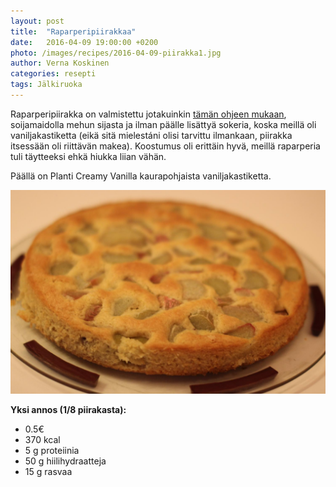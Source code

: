 ```yaml
---
layout: post
title:  "Raparperipiirakkaa"
date:   2016-04-09 19:00:00 +0200
photo: /images/recipes/2016-04-09-piirakka1.jpg
author: Verna Koskinen
categories: resepti
tags: Jälkiruoka
---
```


Raparperipiirakka on valmistettu jotakuinkin [tämän ohjeen mukaan](//suklaapossu.blogspot.fi/2013/06/helppo-ja-meheva-raparperipiirakka.html), soijamaidolla mehun sijasta ja ilman päälle lisättyä sokeria, koska meillä oli vaniljakastiketta (eikä sitä mielestáni olisi tarvittu ilmankaan, piirakka itsessään oli riittävän makea). Koostumus oli erittäin hyvä, meillä raparperia tuli täytteeksi ehkä hiukka liian vähän.

Päällä on Planti Creamy Vanilla kaurapohjaista vaniljakastiketta.

![piirakka](/images/recipes/2016-04-09-piirakka2.jpg)

**Yksi annos (1/8 piirakasta):**

- 0.5€
- 370 kcal
- 5 g proteiinia
- 50 g hiilihydraatteja
- 15 g rasvaa
